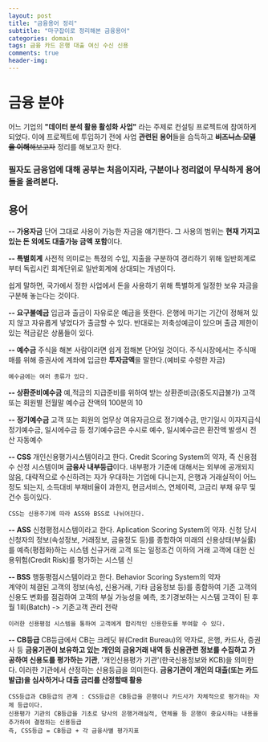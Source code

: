 ```yaml
---  
layout: post  
title: "금융용어 정리"  
subtitle: "마구잡이로 정리해본 금융용어"  
categories: domain  
tags: 금융 카드 은행 대출 여신 수신 신용  
comments: true  
header-img:
---  
```

  
#  금융 분야
어느 기업의 **"데이터 분석 활용 활성화 사업"** 라는 주제로 컨설팅 프로젝트에 참여하게 되었다. 
이에 프로젝트에 투입하기 전에 사업 **관련된 용어**들을 습득하고 ~~**비즈니스 모델을 이해**해보고자~~ 정리를 해보고자 한다.
### **필자도 금융업에 대해 공부는 처음이지라, 구분이나 정리없이 무식하게 용어들을 올려본다.**

## 용어
**-- 가용자금**
단어 그대로 사용이 가능한 자금을 얘기한다. 그 사용의 범위는 **현재 가지고 있는 돈 외에도 대출가능 금액 포함**이다.

**-- 특별회계**
사전적 의미로는 특정의 수입, 지출을 구분하여 경리하기 위해 일반회계로부터 독립시킨 회계단위로 일반회계에 상대되는 개념이다.

쉽게 말하면, 국가에서 정한 사업에서 돈을 사용하기 위해 특별하게 일정한 보유 자금을 구분해 놓는다는 것이다.

**-- 요구불예금**
	입금과 출금이 자유로운 예금을 뜻한다. 은행에 마기는 기간이 정해져 있지 않고 자유롭게 넣었다가 출금할 수 있다.
	반대로는 저축성예금이 있으며 출금 제한이 있는 적금같은 상품들이 있다.

**-- 예수금**
	주식을 해본 사람이라면 쉽게 접해본 단어일 것이다.
	주식시장에서는 주식매매를 위해 증권사에 계좌에 입금한 **투자금액**을 말한다.(예비로 수령한 자금)
	
	예수금에는 여러 종류가 있다.

**-- 상환준비예수금**
	예,적금의 지급준비를 위하여 받는 상환준비금(중도지급불가)
	고객 또는 회원별 전월말 예수금 잔액의 100분의 10

**-- 정기예수금**
	고객 또는 회원의 업무상 여유자금으로 정기예수금, 만기일시 이자지급식 정기예수금, 일시에수금 등
	정기예수금은 수시로 예수, 일시예수금은 환잔액 발생시 전산 자동예수

**-- CSS**
	 개인신용평가시스템이라고 한다. Credit Scoring System의 약자, 즉 신용점수 산정 시스템이며 **금융사 내부등급**이다.
	 내부평가 기준에 대해서는 외부에 공개되지 않음, 대략적으로 수신하려는 자가 우대하는 기업에 다니는지, 은행과 거래실적이 어느정도 되는지, 소득대비 부채비율이 과한지, 현금서비스, 연체이력, 고금리 부채 유무 및 건수 등이있다.
	
	CSS는 신용주기에 따라 ASS와 BSS로 나뉘어진다.


**-- ASS**
	신청평점시스템이라고 한다. Aplication Scoring System의 약자.
	신청 당시 신청자의 정보(속성정보, 거래정보, 금융정도 등)를 종합하여 미래의 신용상태(부실률)를 예측(평점화)하는 시스템
	신규거래 고객 또는 일정조건 이하의 거래 고객에 대한 신용위험(Credit Risk)를 평가하는 시스템
	신
	
**-- BSS**
행동평점시스템이라고 한다. Behavior Scoring System의 약자	
계약이 체결된 고객의 정보(속성, 신용거래, 기타 금융정보 등)를 종합하여 기존 고객의 신용도 변화를 점검하여 고객의 부실 가능성을 예측, 조기경보하는 시스템
	고객이 된 후 월 1회(Batch) -> 기존고객 관리 전략

	이러한 신용평점 시스템을 통하여 고객에게 합리적인 신용한도를 부여할 수 있다.

**-- CB등급**
CB등급에서 CB는 크레딧 뷰(Credit Bureau)의 약자로, 은행, 카드사, 증권사 등 **금융기관이 보유하고 있는 개인의 금융거래 내역 등 신용관련 정보를 수집하고 가공하여 신용도를 평가하는 기관**, '개인신용평가 기관'(한국신용정보와 KCB)을 의미한다. 이러한 기관에서 산정하는 신용등급을 의미한다. **금융기관이 개인의 대출(또는 카드 발급)을 심사하거나 대출 금리를 산정할때 활용**

	CSS등급과 CB등급의 관계 : CSS등급은 CB등급을 은행이나 카드사가 자체적으로 평가하는 자체 등급이다.
	신용평가 기관의 CB등급을 기초로 당사의 은행거래실적, 연체율 등 은행이 중요시하는 내용을 추가하여 결정하는 신용등급
	즉, CSS등급 = CB등급 + 각 금융사별 평가지표
	
